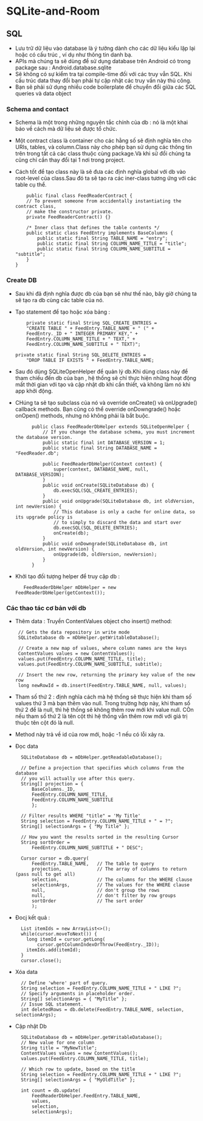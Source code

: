 # SQLite-and-Room

## SQL 
- Lưu trữ dữ liệu vào database là ý tưởng dành cho các dữ liệu kiểu lặp lại hoặc có cấu trúc , ví dụ như thông tin danh bạ.
- APIs mà chúng ta sẽ dùng để sử dụng database trên Android có trong package sau : 
	Android.database.sqlite
-  Sẽ không có sự kiểm tra tại compile-time đối với các truy vẫn SQL. Khi cấu trúc data thay đổi bạn phải tự cập nhật các truy vấn này thủ công. 
- Bạn sẽ phải sử dụng nhiều code boilerplate để chuyển đổi giữa các SQL queries và data object
### Schema and contact
- Schema là một trong những nguyên tắc chính của db : nó là một khai báo về cách mà dữ liệu sẽ được tổ chức.

- Một contract class là container cho các hằng số sẽ định nghĩa tên cho URIs, tables, và column.Class này cho phép bạn sử dụng các thông tin trên trong tất cả các class thuộc cùng package.Và khi sử đổi chúng ta cũng chỉ cần thay đổi tại 1 nơi trong project.

- Cách tốt để tạo class này là sẽ đưa các định nghĩa global với db vào root-level của class.Sau đó ta sẽ tạo ra các iner-class tương ứng với các table cụ thể.

          public final class FeedReaderContract {
          // To prevent someone from accidentally instantiating the contract class,
          // make the constructor private.
          private FeedReaderContract() {}

          /* Inner class that defines the table contents */
          public static class FeedEntry implements BaseColumns {
              public static final String TABLE_NAME = "entry";
              public static final String COLUMN_NAME_TITLE = "title";
              public static final String COLUMN_NAME_SUBTITLE = "subtitle";
          }
      }
      
### Create DB
- Sau khi đã định nghĩa được db của bạn sẽ như thế nào, bây giờ chúng ta sẽ tạo ra db cùng các table của nó.
- Tạo statement để tạo hoặc xóa bảng :

          private static final String SQL_CREATE_ENTRIES =
          "CREATE TABLE " + FeedEntry.TABLE_NAME + " (" +
          FeedEntry._ID + " INTEGER PRIMARY KEY," +
          FeedEntry.COLUMN_NAME_TITLE + " TEXT," +
          FeedEntry.COLUMN_NAME_SUBTITLE + " TEXT)";

      private static final String SQL_DELETE_ENTRIES =
          "DROP TABLE IF EXISTS " + FeedEntry.TABLE_NAME;

- Sau đó dùng SQLiteOpenHelper để quản lý db.Khi dùng class này để tham chiếu đến db của bạn , hệ thống sẽ chỉ thực hiện những hoạt động mất thời gian với tạo và cập nhật db khi cần thiết, và không làm nó khi app khởi động.

- CHúng ta sẽ tạo subclass của nó và override  onCreate() và onUpgrade() callback methods. Bạn cũng có thể override  onDowngrade() hoặc  onOpen() methods, nhưng nó không phải là bắt buộc.

            public class FeedReaderDbHelper extends SQLiteOpenHelper {
                // If you change the database schema, you must increment the database version.
                public static final int DATABASE_VERSION = 1;
                public static final String DATABASE_NAME = "FeedReader.db";

                public FeedReaderDbHelper(Context context) {
                    super(context, DATABASE_NAME, null, DATABASE_VERSION);
                }
                public void onCreate(SQLiteDatabase db) {
                    db.execSQL(SQL_CREATE_ENTRIES);
                }
                public void onUpgrade(SQLiteDatabase db, int oldVersion, int newVersion) {
                    // This database is only a cache for online data, so its upgrade policy is
                    // to simply to discard the data and start over
                    db.execSQL(SQL_DELETE_ENTRIES);
                    onCreate(db);
                }
                public void onDowngrade(SQLiteDatabase db, int oldVersion, int newVersion) {
                    onUpgrade(db, oldVersion, newVersion);
                }
            }
   
- Khởi tạo đối tượng helper để truy cập db : 
         
         FeedReaderDbHelper mDbHelper = new FeedReaderDbHelper(getContext());

###  Các thao tác cơ bản với db 

 - Thêm data : Truyền ContentValues object cho insert() method:
 	
		// Gets the data repository in write mode
		SQLiteDatabase db = mDbHelper.getWritableDatabase();

		// Create a new map of values, where column names are the keys
		ContentValues values = new ContentValues();
		values.put(FeedEntry.COLUMN_NAME_TITLE, title);
		values.put(FeedEntry.COLUMN_NAME_SUBTITLE, subtitle);

		// Insert the new row, returning the primary key value of the new row
		long newRowId = db.insert(FeedEntry.TABLE_NAME, null, values);

- Tham số thứ 2 : định nghĩa cách mà hệ thống sẽ thực hiện khi tham số values thứ 3 mà bạn thêm vào null. Trong trường hợp này, khi tham số thứ 2 để là null, thì hệ thống sẽ không thêm row mới khi value null. CÒn nếu tham số thứ 2 là tên cột thì hệ thống vẫn thêm row mới với giá trị thuộc tên cột đó là null.

- Method này trả về id của row mới, hoặc -1 nếu có lỗi xảy ra.

- Đọc data

		SQLiteDatabase db = mDbHelper.getReadableDatabase();

		// Define a projection that specifies which columns from the database
		// you will actually use after this query.
		String[] projection = {
		    BaseColumns._ID,
		    FeedEntry.COLUMN_NAME_TITLE,
		    FeedEntry.COLUMN_NAME_SUBTITLE
		    };

		// Filter results WHERE "title" = 'My Title'
		String selection = FeedEntry.COLUMN_NAME_TITLE + " = ?";
		String[] selectionArgs = { "My Title" };

		// How you want the results sorted in the resulting Cursor
		String sortOrder =
		    FeedEntry.COLUMN_NAME_SUBTITLE + " DESC";

		Cursor cursor = db.query(
		    FeedEntry.TABLE_NAME,   // The table to query
		    projection,             // The array of columns to return (pass null to get all)
		    selection,              // The columns for the WHERE clause
		    selectionArgs,          // The values for the WHERE clause
		    null,                   // don't group the rows
		    null,                   // don't filter by row groups
		    sortOrder               // The sort order
		    );

- Đocj kết quả : 

		List itemIds = new ArrayList<>();
		while(cursor.moveToNext()) {
		  long itemId = cursor.getLong(
		      cursor.getColumnIndexOrThrow(FeedEntry._ID));
		  itemIds.add(itemId);
		}
		cursor.close();
		
- Xóa data

		// Define 'where' part of query.
		String selection = FeedEntry.COLUMN_NAME_TITLE + " LIKE ?";
		// Specify arguments in placeholder order.
		String[] selectionArgs = { "MyTitle" };
		// Issue SQL statement.
		int deletedRows = db.delete(FeedEntry.TABLE_NAME, selection, selectionArgs);

- Cập nhật Db

		SQLiteDatabase db = mDbHelper.getWritableDatabase();
		// New value for one column
		String title = "MyNewTitle";
		ContentValues values = new ContentValues();
		values.put(FeedEntry.COLUMN_NAME_TITLE, title);

		// Which row to update, based on the title
		String selection = FeedEntry.COLUMN_NAME_TITLE + " LIKE ?";
		String[] selectionArgs = { "MyOldTitle" };

		int count = db.update(
		    FeedReaderDbHelper.FeedEntry.TABLE_NAME,
		    values,
		    selection,
		    selectionArgs);


      

      

